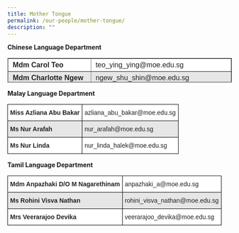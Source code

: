 ```yaml
---
title: Mother Tongue
permalink: /our-people/mother-tongue/
description: ""
---
```

**Chinese Language Department**

<table border="1" style="box-sizing: inherit; border-collapse: collapse; border-spacing: 0px; max-width: 100%; color: rgb(34, 34, 34); font-family: &quot;Source Sans Pro&quot;, sans-serif; font-size: 16px; font-style: normal; font-variant-ligatures: normal; font-variant-caps: normal; font-weight: 400; letter-spacing: normal; orphans: 2; text-align: start; text-transform: none; white-space: normal; widows: 2; word-spacing: 0px; -webkit-text-stroke-width: 0px; background-color: rgb(255, 255, 255); text-decoration-thickness: initial; text-decoration-style: initial; text-decoration-color: initial; height: 53px; width: 792.227px;"><tbody style="box-sizing: inherit;"><tr style="box-sizing: inherit; background: rgb(255, 255, 255); height: 24px;"><td style="box-sizing: inherit; padding: 5px 10px; width: 370.883px; height: 24px;"><span style="box-sizing: inherit; font-size: 12pt;"><strong style="box-sizing: inherit; font-weight: bold;">Mdm Carol Teo</strong></span></td><td style="box-sizing: inherit; padding: 5px 10px; width: 420.344px; height: 24px;"><span style="box-sizing: inherit; font-size: 12pt;">teo_ying_ying@moe.edu.sg</span></td></tr><tr style="box-sizing: inherit; background: rgb(230, 230, 230); height: 24px;"><td style="box-sizing: inherit; padding: 5px 10px; width: 370.883px; height: 24px;"><span style="box-sizing: inherit; font-size: 12pt;"><strong style="box-sizing: inherit; font-weight: bold;">Mdm Charlotte Ngew</strong></span></td><td style="box-sizing: inherit; padding: 5px 10px; width: 420.344px; height: 24px;"><span style="box-sizing: inherit; font-size: 12pt;">ngew_shu_shin@moe.edu.sg</span></td></tr><tr style="box-sizing: inherit; background: rgb(255, 255, 255); height: 24px;"><td style="box-sizing: inherit; padding: 5px 10px; width: 370.883px; height: 24px;"><span style="box-sizing: inherit; font-size: 12pt;"><strong style="box-sizing: inherit; font-weight: bold;">Mdm Chen Jing Jing</strong></span></td><td style="box-sizing: inherit; padding: 5px 10px; width: 420.344px; height: 24px;">chen_jingjing@moe.edu.sg</td></tr><tr style="box-sizing: inherit; background: rgb(230, 230, 230);"><td style="box-sizing: inherit; padding: 5px 10px; width: 370.883px;"><span style="box-sizing: inherit; font-size: 12pt;"><strong style="box-sizing: inherit; font-weight: bold;">Ms Christie Ng</strong></span></td><td style="box-sizing: inherit; padding: 5px 10px; width: 420.344px;">christie_ng_cai_wen@moe.edu.sg</td></tr><tr style="box-sizing: inherit; background: rgb(255, 255, 255); height: 24px;"><td style="box-sizing: inherit; padding: 5px 10px; width: 370.883px; height: 24px;"><span style="box-sizing: inherit; font-size: 12pt;"><strong style="box-sizing: inherit; font-weight: bold;">Dr&nbsp;Dong Yaru</strong></span></td><td style="box-sizing: inherit; padding: 5px 10px; width: 420.344px; height: 24px;"><span style="box-sizing: inherit; font-size: 12pt;">dong_yaru@moe.edu.sg</span></td></tr><tr style="box-sizing: inherit; background: rgb(230, 230, 230); height: 24px;"><td style="box-sizing: inherit; padding: 5px 10px; width: 370.883px; height: 24px;"><span style="box-sizing: inherit; font-size: 12pt;"><strong style="box-sizing: inherit; font-weight: bold;">Mdm Esther Ong</strong></span></td><td style="box-sizing: inherit; padding: 5px 10px; width: 420.344px; height: 24px;"><span style="box-sizing: inherit; font-size: 12pt;">ong_king_hong@moe.edu.sg</span></td></tr><tr style="box-sizing: inherit; background: rgb(255, 255, 255); height: 24px;"><td style="box-sizing: inherit; padding: 5px 10px; width: 370.883px; height: 24px;"><span style="box-sizing: inherit; font-size: 12pt;"><strong style="box-sizing: inherit; font-weight: bold;">Miss Hong Xiaoqin</strong></span></td><td style="box-sizing: inherit; padding: 5px 10px; width: 420.344px; height: 24px;"><span style="box-sizing: inherit; font-size: 12pt;">hong_xiaoqin@moe.edu.sg</span></td></tr><tr style="box-sizing: inherit; background: rgb(230, 230, 230); height: 24px;"><td style="box-sizing: inherit; padding: 5px 10px; width: 370.883px; height: 24px;"><span style="box-sizing: inherit; font-size: 12pt;"><strong style="box-sizing: inherit; font-weight: bold;">Mdm Huang Qiuqin</strong></span></td><td style="box-sizing: inherit; padding: 5px 10px; width: 420.344px; height: 24px;"><span style="box-sizing: inherit; font-size: 12pt;">huang_qiuqin@moe.edu.sg</span></td></tr><tr style="box-sizing: inherit; background: rgb(255, 255, 255); height: 24px;"><td style="box-sizing: inherit; padding: 5px 10px; width: 370.883px; height: 24px;"><span style="box-sizing: inherit; font-size: 12pt;"><strong style="box-sizing: inherit; font-weight: bold;">Mr Jason Yeo</strong></span></td><td style="box-sizing: inherit; padding: 5px 10px; width: 420.344px; height: 24px;"><span style="box-sizing: inherit; font-size: 12pt;">yeo_hup_teck@moe.edu.sg</span></td></tr><tr style="box-sizing: inherit; background: rgb(230, 230, 230); height: 24px;"><td style="box-sizing: inherit; padding: 5px 10px; width: 370.883px; height: 24px;"><span style="box-sizing: inherit; font-size: 12pt;"><strong style="box-sizing: inherit; font-weight: bold;">Mdm&nbsp;Jiang Lina</strong></span></td><td style="box-sizing: inherit; padding: 5px 10px; width: 420.344px; height: 24px;"><span style="box-sizing: inherit; font-size: 12pt;">jiang_lina@moe.edu.sg</span></td></tr><tr style="box-sizing: inherit; background: rgb(255, 255, 255); height: 24px;"><td style="box-sizing: inherit; padding: 5px 10px; width: 370.883px; height: 24px;"><span style="box-sizing: inherit; font-size: 12pt;"><strong style="box-sizing: inherit; font-weight: bold;">Mdm Ke Jinqi</strong></span></td><td style="box-sizing: inherit; padding: 5px 10px; width: 420.344px; height: 24px;"><span style="box-sizing: inherit; font-size: 12pt;">ke_jing_qi@moe.edu.sg</span></td></tr><tr style="box-sizing: inherit; background: rgb(230, 230, 230); height: 24px;"><td style="box-sizing: inherit; padding: 5px 10px; width: 370.883px; height: 24px;"><span style="box-sizing: inherit; font-size: 12pt;"><strong style="box-sizing: inherit; font-weight: bold;">Mdm Low Chiou Miin</strong></span></td><td style="box-sizing: inherit; padding: 5px 10px; width: 420.344px; height: 24px;"><span style="box-sizing: inherit; font-size: 12pt;">low_chiou_miin@moe.edu.sg</span></td></tr><tr style="box-sizing: inherit; background: rgb(255, 255, 255); height: 24px;"><td style="box-sizing: inherit; padding: 5px 10px; width: 370.883px; height: 24px;"><span style="box-sizing: inherit; font-size: 12pt;"><strong style="box-sizing: inherit; font-weight: bold;">Mrs Lui Zi Hui</strong></span></td><td style="box-sizing: inherit; padding: 5px 10px; width: 420.344px; height: 24px;"><span style="box-sizing: inherit; font-size: 12pt;">goh_zi_hui@moe.edu.sg</span></td></tr><tr style="box-sizing: inherit; background: rgb(230, 230, 230); height: 24px;"><td style="box-sizing: inherit; padding: 5px 10px; width: 370.883px; height: 24px;"><span style="box-sizing: inherit; font-size: 12pt;"><strong style="box-sizing: inherit; font-weight: bold;">Mrs Mabel Yeo</strong></span></td><td style="box-sizing: inherit; padding: 5px 10px; width: 420.344px; height: 24px;"><span style="box-sizing: inherit; font-size: 12pt;">goh_wei_lin_mabel@moe.edu.sg</span></td></tr><tr style="box-sizing: inherit; background: rgb(255, 255, 255); height: 24px;"><td style="box-sizing: inherit; padding: 5px 10px; width: 370.883px; height: 24px;"><span style="box-sizing: inherit; font-size: 12pt;"><strong style="box-sizing: inherit; font-weight: bold;">Mdm Peh Sok Hong</strong></span></td><td style="box-sizing: inherit; padding: 5px 10px; width: 420.344px; height: 24px;"><span style="box-sizing: inherit; font-size: 12pt;">peh_sok_hong@moe.edu.sg</span></td></tr><tr style="box-sizing: inherit; background: rgb(230, 230, 230); height: 24px;"><td style="box-sizing: inherit; padding: 5px 10px; width: 370.883px; height: 24px;"><span style="box-sizing: inherit; font-size: 12pt;"><strong style="box-sizing: inherit; font-weight: bold;">Miss Quek Xing Yi</strong></span></td><td style="box-sizing: inherit; padding: 5px 10px; width: 420.344px; height: 24px;"><span style="box-sizing: inherit; font-size: 12pt;">quek_xing_yi@moe.edu.sg</span></td></tr><tr style="box-sizing: inherit; background: rgb(255, 255, 255); height: 24px;"><td style="box-sizing: inherit; padding: 5px 10px; width: 370.883px; height: 24px;"><span style="box-sizing: inherit; font-size: 12pt;"><strong style="box-sizing: inherit; font-weight: bold;">Mrs Tan Chiew Pheng</strong></span></td><td style="box-sizing: inherit; padding: 5px 10px; width: 420.344px; height: 24px;"><span style="box-sizing: inherit; font-size: 12pt;">tan_chiew_pheng@moe.edu.sg</span></td></tr><tr style="box-sizing: inherit; background: rgb(230, 230, 230); height: 24px;"><td style="box-sizing: inherit; padding: 5px 10px; width: 370.883px; height: 24px;"><span style="box-sizing: inherit; font-size: 12pt;"><strong style="box-sizing: inherit; font-weight: bold;">Mrs Tan Chu Jie</strong></span></td><td style="box-sizing: inherit; padding: 5px 10px; width: 420.344px; height: 24px;"><span style="box-sizing: inherit; font-size: 12pt;">tan_chujie@moe.edu.sg</span></td></tr><tr style="box-sizing: inherit; background: rgb(255, 255, 255); height: 24px;"><td style="box-sizing: inherit; padding: 5px 10px; width: 370.883px; height: 24px;"><span style="box-sizing: inherit; font-size: 12pt;"><strong style="box-sizing: inherit; font-weight: bold;">Mdm Tang Li</strong></span></td><td style="box-sizing: inherit; padding: 5px 10px; width: 420.344px; height: 24px;"><span style="box-sizing: inherit; font-size: 12pt;">tang_li@moe.edu.sg</span></td></tr><tr style="box-sizing: inherit; background: rgb(230, 230, 230); height: 24px;"><td style="box-sizing: inherit; padding: 5px 10px; width: 370.883px; height: 24px;"><span style="box-sizing: inherit; font-size: 12pt;"><strong style="box-sizing: inherit; font-weight: bold;">Mdm Yap Swee Sin</strong></span></td><td style="box-sizing: inherit; padding: 5px 10px; width: 420.344px; height: 24px;"><span style="box-sizing: inherit; font-size: 12pt;">yap_swee_sin@moe.edu.sg</span></td></tr></tbody></table>

**Malay Language Department**

<style type="text/css">
.tg  {border-collapse:collapse;border-spacing:0;}
.tg td{border-color:black;border-style:solid;border-width:1px;font-family:Arial, sans-serif;font-size:14px;
  overflow:hidden;padding:10px 5px;word-break:normal;}
.tg th{border-color:black;border-style:solid;border-width:1px;font-family:Arial, sans-serif;font-size:14px;
  font-weight:normal;overflow:hidden;padding:10px 5px;word-break:normal;}
.tg .tg-l2bf{background-color:#FFF;color:#222;font-weight:bold;text-align:left;vertical-align:top}
.tg .tg-xyrl{background-color:#E6E6E6;color:#222;text-align:left;vertical-align:top}
.tg .tg-tsok{background-color:#FFF;color:#222;text-align:left;vertical-align:top}
.tg .tg-rs0e{background-color:#E6E6E6;color:#222;font-weight:bold;text-align:left;vertical-align:top}
</style>
<table class="tg">
<thead>
  <tr>
    <th class="tg-l2bf"><span style="font-weight:bold">Miss Azliana Abu Bakar</span></th>
    <th class="tg-tsok">azliana_abu_bakar@moe.edu.sg</th>
  </tr>
</thead>
<tbody>
  <tr>
    <td class="tg-rs0e"><span style="font-weight:bold">Ms Nur Arafah</span></td>
    <td class="tg-xyrl">nur_arafah@moe.edu.sg</td>
  </tr>
  <tr>
    <td class="tg-l2bf"><span style="font-weight:bold">Ms Nur Linda</span></td>
    <td class="tg-tsok">nur_linda_halek@moe.edu.sg</td>
  </tr>
</tbody>
</table>

**Tamil Language Department**

<style type="text/css">
.tg  {border-collapse:collapse;border-spacing:0;}
.tg td{border-color:black;border-style:solid;border-width:1px;font-family:Arial, sans-serif;font-size:14px;
  overflow:hidden;padding:10px 5px;word-break:normal;}
.tg th{border-color:black;border-style:solid;border-width:1px;font-family:Arial, sans-serif;font-size:14px;
  font-weight:normal;overflow:hidden;padding:10px 5px;word-break:normal;}
.tg .tg-l2bf{background-color:#FFF;color:#222;font-weight:bold;text-align:left;vertical-align:top}
.tg .tg-xyrl{background-color:#E6E6E6;color:#222;text-align:left;vertical-align:top}
.tg .tg-tsok{background-color:#FFF;color:#222;text-align:left;vertical-align:top}
.tg .tg-rs0e{background-color:#E6E6E6;color:#222;font-weight:bold;text-align:left;vertical-align:top}
</style>
<table class="tg">
<thead>
  <tr>
    <th class="tg-l2bf"><span style="font-weight:bold">Mdm Anpazhaki D/O M Nagarethinam</span></th>
    <th class="tg-tsok">anpazhaki_a@moe.edu.sg</th>
  </tr>
</thead>
<tbody>
  <tr>
    <td class="tg-rs0e"><span style="font-weight:bold">Ms Rohini Visva Nathan</span></td>
    <td class="tg-xyrl">rohini_visva_nathan@moe.edu.sg</td>
  </tr>
  <tr>
    <td class="tg-l2bf"><span style="font-weight:bold">Mrs Veerarajoo Devika</span></td>
    <td class="tg-tsok">veerarajoo_devika@moe.edu.sg</td>
  </tr>
</tbody>
</table>